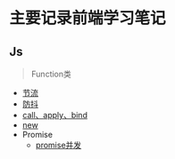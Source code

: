 # 主要记录前端学习笔记

## Js

> Function类

- [节流](https://github.com/Moons99/study_notes/blob/master/Js/throttle/index.js) 
- [防抖](https://github.com/Moons99/study_notes/blob/master/Js/debounce/index.js)
- [call、apply、bind](https://github.com/Moons99/interview_notes/blob/master/Js/call-apply-bind/README.md)
- [new](https://github.com/Moons99/interview_notes/blob/master/Js/new/README.md)  
- Promise
    - [promise并发](https://github.com/Moons99/interview_notes/tree/master/Js/Promise/promise-limit.md)